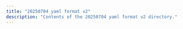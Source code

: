 ```yaml
---
title: "20250704 yaml format v2"
description: "Contents of the 20250704 yaml format v2 directory."
---
```

